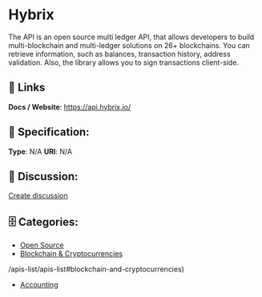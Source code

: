 # Hybrix


The API is an open source multi ledger API, that allows developers to build multi-blockchain and multi-ledger solutions on 26+ blockchains. You can retrieve information, such as balances, transaction history, address validation. Also, the library allows you to sign transactions client-side.

##  🔗 Links
**Docs / Website**: https://api.hybrix.io/

## 🧬 Specification:
**Type**: N/A
**URI**: N/A

## 💬 Discussion:
[Create discussion](https://github.com/apis-list/apis-list/discussions/new)

## 🗄️ Categories:
- [Open Source](https://github.com/apis-list/apis-list#open-source)
- [Blockchain & Cryptocurrencies](https://github.com/apis-list/apis-list#blockchain-and-cryptocurrencies)







/apis-list/apis-list#blockchain-and-cryptocurrencies)
- [Accounting](https://github.com/apis-list/apis-list#accounting)



